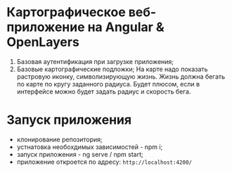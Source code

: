 # Картографическое веб-приложение на Angular & OpenLayers

1. Базовая аутентификация при загрузке приложения;
2. Базовые картографические подложки;
 На карте надо показать растровую иконку, символизирующую жизнь. Жизнь должна бегать по карте по кругу заданного радиуса. Будет плюсом, если в интерфейсе можно будет задать радиус и скорость бега.

# Запуск приложения 
- клонирование репозитория;
- устнатовка необохдимых зависимостей - npm i;
- запуск приложения - ng serve / npm start;
- приложение откроется по адресу: `http://localhost:4200/`
